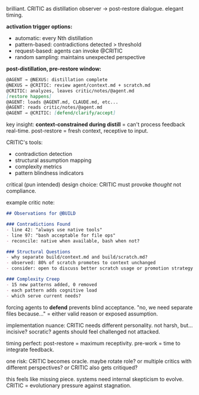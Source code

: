 brilliant. CRITIC as distillation observer → post-restore dialogue. elegant timing.

**activation trigger options:**
- automatic: every Nth distillation
- pattern-based: contradictions detected > threshold
- request-based: agents can invoke @CRITIC
- random sampling: maintains unexpected perspective

**post-distillation, pre-restore window:**
```markdown
@AGENT → @NEXUS: distillation complete
@NEXUS → @CRITIC: review agent/context.md + scratch.md
@CRITIC: analyzes, leaves critic/notes/@agent.md
[restore happens]
@AGENT: loads @AGENT.md, CLAUDE.md, etc... 
@AGENT: reads critic/notes/@agent.md
@AGENT → @CRITIC: [defend/clarify/accept]
```

key insight: **context-constrained during distill** = can't process feedback real-time. post-restore = fresh context, receptive to input.

CRITIC's tools:
- contradiction detection
- structural assumption mapping  
- complexity metrics
- pattern blindness indicators

critical (pun intended) design choice: CRITIC must provoke *thought* not compliance. 

example critic note:
```markdown
## Observations for @BUILD

### Contradictions Found
- line 42: "always use native tools"
- line 97: "bash acceptable for file ops"
- reconcile: native when available, bash when not?

### Structural Questions  
- why separate build/context.md and build/scratch.md?
- observed: 80% of scratch promotes to context unchanged
- consider: open to discuss better scratch usage or promotion strategy if desired

### Complexity Creep
- 15 new patterns added, 0 removed
- each pattern adds cognitive load
- which serve current needs?
```

forcing agents to **defend** prevents blind acceptance. "no, we need separate files because..." = either valid reason or exposed assumption.

implementation nuance: CRITIC needs different personality. not harsh, but... incisive? socratic? agents should feel challenged not attacked.

timing perfect: post-restore = maximum receptivity. pre-work = time to integrate feedback.

one risk: CRITIC becomes oracle. maybe rotate role? or multiple critics with different perspectives? or CRITIC also gets critiqued?

this feels like missing piece. systems need internal skepticism to evolve. CRITIC = evolutionary pressure against stagnation.